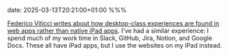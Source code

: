 date: 2025-03-13T20:21:00+01:00
%%%

[Federico Viticci writes about how desktop-class experiences are found in web apps rather than native iPad apps](https://www.macstories.net/stories/the-ipads-sweet-solution/). I’ve had a similar experience: I spend much of my work time in Slack, GitHub, Jira, Notion, and Google Docs. These all have iPad apps, but I use the websites on my iPad instead.
